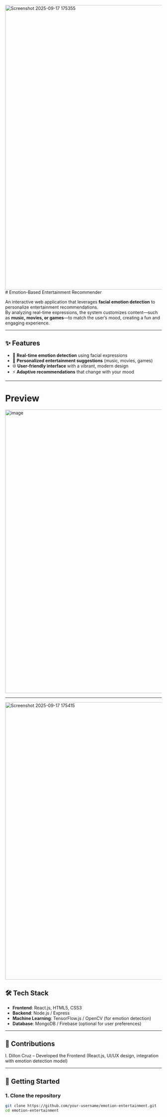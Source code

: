 <img width="1890" height="915" alt="Screenshot 2025-09-17 175355" src="https://github.com/user-attachments/assets/f44ca3c8-6a04-487b-b584-3f38d5dca48f" /># Emotion-Based Entertainment Recommender

An interactive web application that leverages **facial emotion detection** to personalize entertainment recommendations.  
By analyzing real-time expressions, the system customizes content—such as **music, movies, or games**—to match the user’s mood, creating a fun and engaging experience.  

---

## ✨ Features
- 🎥 **Real-time emotion detection** using facial expressions  
- 🎵 **Personalized entertainment suggestions** (music, movies, games)  
- 🌐 **User-friendly interface** with a vibrant, modern design  
- ⚡ **Adaptive recommendations** that change with your mood  

---

# Preview

<img width="1885" height="912" alt="image" src="https://github.com/user-attachments/assets/1c212e9a-f842-40e6-b330-b6bae43330d0" />

---

<img width="1884" height="892" alt="Screenshot 2025-09-17 175415" src="https://github.com/user-attachments/assets/77d79616-c405-4052-8bea-08e435b8e7af" />

## 🛠️ Tech Stack
- **Frontend**: React.js, HTML5, CSS3  
- **Backend**: Node.js / Express  
- **Machine Learning**: TensorFlow.js / OpenCV (for emotion detection)  
- **Database**: MongoDB / Firebase (optional for user preferences)  

---
## 🤝 Contributions

I. Dillon Cruz – Developed the Frontend (React.js, UI/UX design, integration with emotion detection model)

---
## 🚀 Getting Started

### 1. Clone the repository  
```bash
git clone https://github.com/your-username/emotion-entertainment.git
cd emotion-entertainment
